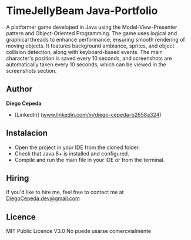 # TimeJellyBeam Java-Portfolio
A platformer game developed in Java using the Model-View-Presenter pattern and Object-Oriented Programming. The game uses logical and graphical threads to enhance performance, ensuring smooth rendering of moving objects. It features background ambiance, sprites, and object collision detection, along with keyboard-based events. The main character's position is saved every 10 seconds, and screenshots are automatically taken every 10 seconds, which can be viewed in the screenshots section.

## Author
**Diego Cepeda**
* [LinkedIn] (www.linkedin.com/in/diego-cepeda-b2658a324)

## Instalacion
- Open the project in your IDE from the cloned folder.
- Check that Java 8+ is installed and configured.
- Compile and run the main file in your IDE or from the terminal.

## Hiring
If you'd like to hire me, feel free to contact me at DiegoCepeda.dev@gmail.com

## Licence 
MIT Public Licence V3.0
No puede usarse comercvialmente

